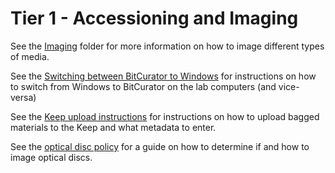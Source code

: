 # Tier 1 - Accessioning and Imaging

See the [Imaging](https://github.com/bedwards254/DAprocessingTiers/tree/master/Tier%201/Imaging) folder for more information on how to image different types of media. 

See the [Switching between BitCurator to Windows](https://github.com/bedwards254/DAprocessingTiers/blob/master/Tier%201/Switching_BitCurator_Windows.md) for instructions on how to switch from Windows to BitCurator on the lab computers (and vice-versa)

See the [Keep upload instructions](https://github.com/bedwards254/DAprocessingTiers/blob/master/Tier%201/Keep_Ingest.md) for instructions on how to upload bagged materials to the Keep and what metadata to enter. 

See the [optical disc policy](https://github.com/bedwards254/DAprocessingTiers/blob/master/Tier%201/Optical_Disc_Policy.md) for a guide on how to determine if and how to image optical discs. 
